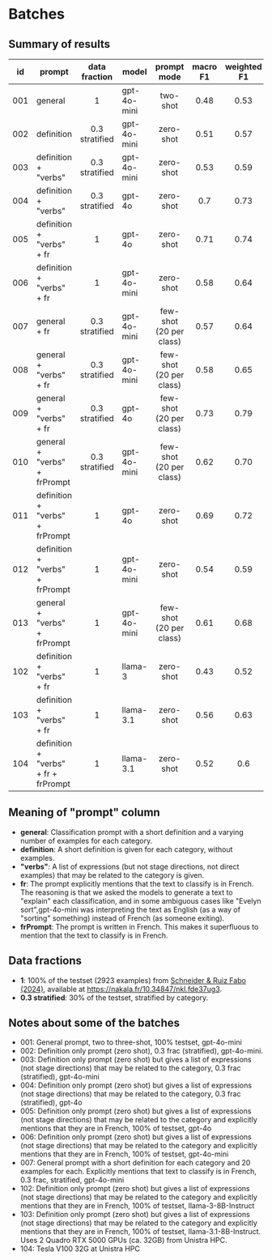 # Batches

## Summary of results
| id  | prompt                               |  data<br/>fraction  | model       |       prompt<br/>mode       | macro<br/>F1 | weighted<br/>F1 | acc  |
|-----|--------------------------------------|:-------------------:|-------------|:---------------------------:|:------------:|:---------------:|:----:|
| 001 | general                              |          1          | gpt-4o-mini |          two-shot           |     0.48     |      0.53       | 0.52 |
| 002 | definition                           | 0.3<br/>stratified  | gpt-4o-mini |          zero-shot          |     0.51     |      0.57       | 0.57 |
| 003 | definition + "verbs"                 | 0.3<br/>stratified  | gpt-4o-mini |          zero-shot          |     0.53     |      0.59       | 0.57 |
| 004 | definition + "verbs"                 | 0.3<br/>stratified  | gpt-4o      |          zero-shot          |     0.7      |      0.73       | 0.72 |
| 005 | definition + "verbs" + fr            |          1          | gpt-4o      |          zero-shot          |     0.71     |      0.74       | 0.73 |
| 006 | definition + "verbs" + fr            |          1          | gpt-4o-mini |          zero-shot          |     0.58     |      0.64       | 0.61 |
| 007 | general + fr                         | 0.3<br/>stratified  | gpt-4o-mini | few-shot<br/>(20 per class) |     0.57     |      0.64       | 0.63 |
| 008 | general + "verbs" + fr               | 0.3<br/>stratified  | gpt-4o-mini | few-shot<br/>(20 per class) |     0.58     |      0.65       | 0.67 |
| 009 | general + "verbs" + fr               | 0.3<br/>stratified  | gpt-4o      | few-shot<br/>(20 per class) |     0.73     |      0.79       | 0.78 |
| 010 | general + "verbs" + frPrompt         | 0.3<br/>stratified  | gpt-4o-mini | few-shot<br/>(20 per class) |     0.62     |      0.70       | 0.69 |
| 011 | definition + "verbs" + frPrompt      | 1 | gpt-4o      |          zero-shot          |     0.69     |      0.72       | 0.71 |
| 012 | definition + "verbs" + frPrompt      | 1 | gpt-4o-mini |          zero-shot          |     0.54     |      0.59       | 0.57 |
| 013 | general + "verbs" + frPrompt      | 1 | gpt-4o-mini | few-shot<br/>(20 per class) |     0.61     |      0.68       | 0.67 |
| 102 | definition + "verbs" + fr            |          1          | llama-3     |          zero-shot          |     0.43     |      0.52       | 0.49 |
| 103 | definition + "verbs" + fr            |          1          | llama-3.1   |          zero-shot          |     0.56     |      0.63       | 0.61 |
| 104 | definition + "verbs" + fr + frPrompt |          1          | llama-3.1   |          zero-shot          |     0.52     |       0.6       | 0.62 |


## Meaning of "prompt" column
- **general**: Classification prompt with a short definition and a varying number of examples for each category.
- **definition**: A short definition is given for each category, without examples.
- **"verbs"**: A list of expressions (but not stage directions, not direct examples) that may be related to the category is given.
- **fr**: The prompt explicitly mentions that the text to classify is in French. The reasoning is that we asked the models to generate a text to "explain" each classification, and in some ambiguous cases like "Evelyn sort",gpt-4o-mini was interpreting the text as English (as a way of "sorting" something) instead of French (as someone exiting).
- **frPrompt**: The prompt is written in French. This makes it superfluous to mention that the text to classify is in French.

## Data fractions

- **1**: 100% of the testset (2923 examples) from [Schneider & Ruiz Fabo (2024)](https://aclanthology.org/2024.latechclfl-1.28/), available at https://nakala.fr/10.34847/nkl.fde37ug3.
- **0.3 stratified**: 30% of the testset, stratified by category.

## Notes about some of the batches

- 001: General prompt, two to three-shot, 100% testset, gpt-4o-mini
- 002: Definition only prompt (zero shot), 0.3 frac (stratified), gpt-4o-mini.
- 003: Definition only prompt (zero shot) but gives a list of expressions (not stage directions) that may be related to the category, 0.3 frac (stratified), gpt-4o-mini
- 004: Definition only prompt (zero shot) but gives a list of expressions (not stage directions) that may be related to the category, 0.3 frac (stratified), gpt-4o
- 005: Definition only prompt (zero shot) but gives a list of expressions (not stage directions) that may be related to the category and explicitly mentions that they are in French, 100% of testset, gpt-4o
- 006: Definition only prompt (zero shot) but gives a list of expressions (not stage directions) that may be related to the category and explicitly mentions that they are in French, 100% of testset, gpt-4o-mini
- 007: General prompt with a short definition for each category and 20 examples for each. Explicitly mentions that text to classify is in French, 0.3 frac, stratified, gpt-4o-mini
- 102: Definition only prompt (zero shot) but gives a list of expressions (not stage directions) that may be related to the category and explicitly mentions that they are in French, 100% of testset, llama-3-8B-Instruct
- 103: Definition only prompt (zero shot) but gives a list of expressions (not stage directions) that may be related to the category and explicitly mentions that they are in French, 100% of testset, llama-3.1-8B-Instruct. Uses 2 Quadro RTX 5000 GPUs (ca. 32GB) from Unistra HPC.
- 104: Tesla V100 32G at Unistra HPC

